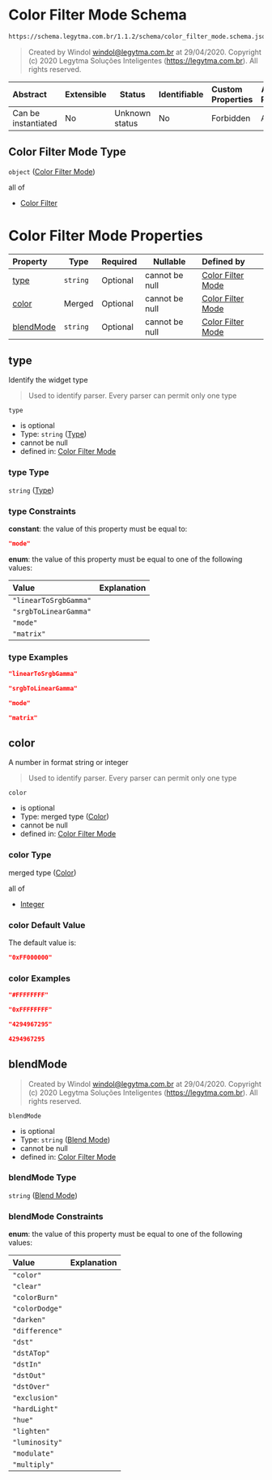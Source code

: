 # Color Filter Mode Schema

```txt
https://schema.legytma.com.br/1.1.2/schema/color_filter_mode.schema.json
```




> Created by Windol [windol@legytma.com.br](mailto:windol@legytma.com.br) at 29/04/2020.
> Copyright (c) 2020 Legytma Soluções Inteligentes (<https://legytma.com.br>). All rights reserved.
>

| Abstract            | Extensible | Status         | Identifiable | Custom Properties | Additional Properties | Access Restrictions | Defined In                                                                                      |
| :------------------ | ---------- | -------------- | ------------ | :---------------- | --------------------- | ------------------- | ----------------------------------------------------------------------------------------------- |
| Can be instantiated | No         | Unknown status | No           | Forbidden         | Allowed               | none                | [color_filter_mode.schema.json](../schema/color_filter_mode.schema.json) |

## Color Filter Mode Type

`object` ([Color Filter Mode](color_filter_mode.md))

all of

-   [Color Filter](color_filter_linear_to_srgb_gamma-allof-color-filter.md)

# Color Filter Mode Properties

| Property                | Type     | Required | Nullable       | Defined by                                                                                                                                                  |
| :---------------------- | -------- | -------- | -------------- | :---------------------------------------------------------------------------------------------------------------------------------------------------------- |
| [type](#type)           | `string` | Optional | cannot be null | [Color Filter Mode](color_filter_mode-properties-type.md)  |
| [color](#color)         | Merged   | Optional | cannot be null | [Color Filter Mode](app_bar_theme-properties-color.md)                |
| [blendMode](#blendMode) | `string` | Optional | cannot be null | [Color Filter Mode](box_decoration-properties-blend-mode.md) |

## type

Identify the widget type


> Used to identify parser. Every parser can permit only one type
>

`type`

-   is optional
-   Type: `string` ([Type](color_filter_mode-properties-type.md))
-   cannot be null
-   defined in: [Color Filter Mode](color_filter_mode-properties-type.md)

### type Type

`string` ([Type](color_filter_mode-properties-type.md))

### type Constraints

**constant**: the value of this property must be equal to:

```json
"mode"
```

**enum**: the value of this property must be equal to one of the following values:

| Value                 | Explanation |
| :-------------------- | ----------- |
| `"linearToSrgbGamma"` |             |
| `"srgbToLinearGamma"` |             |
| `"mode"`              |             |
| `"matrix"`            |             |

### type Examples

```json
"linearToSrgbGamma"
```

```json
"srgbToLinearGamma"
```

```json
"mode"
```

```json
"matrix"
```

## color

A number in format string or integer


> Used to identify parser. Every parser can permit only one type
>

`color`

-   is optional
-   Type: merged type ([Color](app_bar_theme-properties-color.md))
-   cannot be null
-   defined in: [Color Filter Mode](app_bar_theme-properties-color.md)

### color Type

merged type ([Color](app_bar_theme-properties-color.md))

all of

-   [Integer](color-allof-integer.md)

### color Default Value

The default value is:

```json
"0xFF000000"
```

### color Examples

```json
"#FFFFFFFF"
```

```json
"0xFFFFFFFF"
```

```json
"4294967295"
```

```json
4294967295
```

## blendMode




> Created by Windol [windol@legytma.com.br](mailto:windol@legytma.com.br) at 29/04/2020.
> Copyright (c) 2020 Legytma Soluções Inteligentes (<https://legytma.com.br>). All rights reserved.
>

`blendMode`

-   is optional
-   Type: `string` ([Blend Mode](box_decoration-properties-blend-mode.md))
-   cannot be null
-   defined in: [Color Filter Mode](box_decoration-properties-blend-mode.md)

### blendMode Type

`string` ([Blend Mode](box_decoration-properties-blend-mode.md))

### blendMode Constraints

**enum**: the value of this property must be equal to one of the following values:

| Value          | Explanation |
| :------------- | ----------- |
| `"color"`      |             |
| `"clear"`      |             |
| `"colorBurn"`  |             |
| `"colorDodge"` |             |
| `"darken"`     |             |
| `"difference"` |             |
| `"dst"`        |             |
| `"dstATop"`    |             |
| `"dstIn"`      |             |
| `"dstOut"`     |             |
| `"dstOver"`    |             |
| `"exclusion"`  |             |
| `"hardLight"`  |             |
| `"hue"`        |             |
| `"lighten"`    |             |
| `"luminosity"` |             |
| `"modulate"`   |             |
| `"multiply"`   |             |
